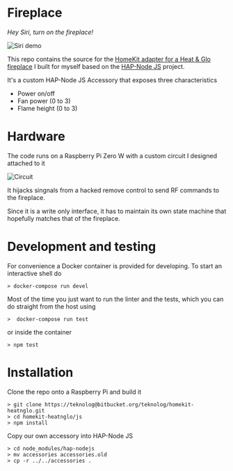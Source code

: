 # Fireplace

_Hey Siri, turn on the fireplace!_

![Siri demo](https://i.imgur.com/aD7LcDW.gif)

This repo contains the source for the [HomeKit adapter for a Heat & Glo fireplace](https://imgur.com/a/CZCnx) I built for myself based on the [HAP-Node JS](https://github.com/KhaosT/HAP-NodeJS) project. 

It's a custom HAP-Node JS Accessory that exposes three characteristics
* Power on/off
* Fan power  (0 to 3)
* Flame height (0 to 3)

# Hardware

The code runs on a Raspberry Pi Zero W with a custom circuit I designed attached to it

![Circuit](https://i.imgur.com/YSO4GKb.jpg)

It hijacks singnals from a hacked remove control to send RF commands to the fireplace. 

Since it is a write only interface, it has to maintain its own state machine that hopefully matches that of the fireplace.

# Development and testing
For convenience a Docker container is provided for developing. To start an interactive shell do

`> docker-compose run devel`

Most of the time you just want to run the linter and the tests, which you can do straight from the host using

`>  docker-compose run test`

or inside the container 

`> npm test`

# Installation
Clone the repo onto a Raspberry Pi and build it

```
> git clone https://teknolog@bitbucket.org/teknolog/homekit-heatnglo.git
> cd homekit-heatnglo/js
> npm install
```

Copy our own accessory into HAP-Node JS

```
> cd node_modules/hap-nodejs
> mv accessories accessories.old
> cp -r ../../accessories .
```

